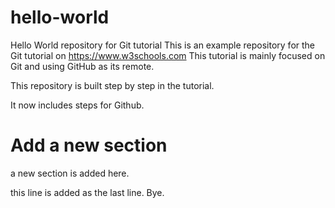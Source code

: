 # hello-world
Hello World repository for Git tutorial
This is an example repository for the Git tutorial on https://www.w3schools.com
This tutorial is mainly focused on Git and using GitHub as its remote.

This repository is built step by step in the tutorial. 

It now includes steps for Github.

# Add a new section
a new section is added here.

this line is added as the last line.
Bye.
